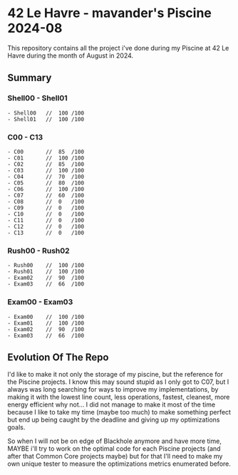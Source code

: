 # 42 Le Havre - mavander's Piscine 2024-08
This repository contains all the project i've done during my Piscine at 42 Le Havre during the month of August in 2024.

## Summary
### Shell00 - Shell01
```
- Shell00	//	100	/100
- Shell01	//	100	/100
```
### C00 - C13
```
- C00		//	85	/100
- C01		//	100	/100
- C02		//	85	/100
- C03		//	100	/100
- C04		//	70	/100
- C05		//	80	/100
- C06		//	100	/100
- C07		//	60	/100
- C08		//	0	/100
- C09		//	0	/100
- C10		//	0	/100
- C11		//	0	/100
- C12		//	0	/100
- C13		//	0	/100
```
### Rush00 - Rush02
```
- Rush00	//	100	/100
- Rush01	//	100	/100
- Exam02	//	90	/100
- Exam03	//	66	/100
```
### Exam00 - Exam03
```
- Exam00	//	100	/100
- Exam01	//	100	/100
- Exam02	//	90	/100
- Exam03	//	66	/100
```

## Evolution Of The Repo
I'd like to make it not only the storage of my piscine, but the reference for the Piscine projects.
I know this may sound stupid as I only got to C07, but I always was long searching for ways to improve my implementations, by making it with the lowest line count, less operations, fastest, cleanest, more energy efficient why not...
I did not manage to make it most of the time because I like to take my time (maybe too much) to make something perfect but end up being caught by the deadline and giving up my optimizations goals.

So when I will not be on edge of Blackhole anymore and have more time, MAYBE i'll try to work on the optimal code for each Piscine projects (and after that Common Core projects maybe) but for that I'll need to make my own unique tester to measure the optimizations metrics enumerated before.
